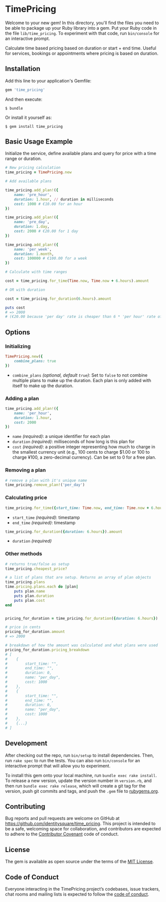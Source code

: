 # TimePricing

Welcome to your new gem! In this directory, you'll find the files you need to be able to package up your Ruby library into a gem. Put your Ruby code in the file `lib/time_pricing`. To experiment with that code, run `bin/console` for an interactive prompt.


Calculate time based pricing based on duration or start + end time. Useful for services, bookings or appointments where pricing is based on duration. 

## Installation

Add this line to your application's Gemfile:

```ruby
gem 'time_pricing'
```

And then execute:

    $ bundle

Or install it yourself as:

    $ gem install time_pricing

## Basic Usage Example

Initialize the service, define available plans and query for price with a time range or duration.

``` ruby
# New pricing calculation
time_pricing = TimePricing.new

# Add available plans

time_pricing.add_plan!({
    name: 'pre_hour',
    duration: 1.hour, // duration in milliseconds
    cost: 1000 # €10.00 for an hour
})

time_pricing.add_plan!({
    name: 'pre_day',
    duration: 1.day,
    cost: 2000 # €20.00 for 1 day
})

time_pricing.add_plan!({
    name: 'per_week',
    duration: 1.month,
    cost: 100000 # €100.00 for a week
})

# Calculate with time ranges

cost = time_pricing.for_time(Time.now, Time.now + 6.hours).amount

# OR with duration

cost = time_pricing.for_duration(6.hours).amount

puts cost
# => 2000 
# (€20.00 because 'per day' rate is cheaper than 6 * 'per hour' rate of €60.00 in total)
```

## Options

### Initializing 

``` ruby
TimePricing.new({
    combine_plans: true
})
```
* `combine_plans` *(optional, default `true`)*: Set to `false` to not combine multiple plans to make up the duration. Each plan is only added with itself to make up the duration. 

### Adding a plan

``` ruby
time_pricing.add_plan!({
    name: 'per_hour',
    duration: 1.hour,
    cost: 2000
})
```

* `name` *(required)*: a unique identifier for each plan
* `duration` *(required)*: milliseconds of how long is this plan for
* `cost` *(required)*: a positive integer representing how much to charge in the smallest currency unit (e.g., 100 cents to charge $1.00 or 100 to charge ¥100, a zero-decimal currency). Can be set to 0 for a free plan.

### Removing a plan

``` ruby
# remove a plan with it's unique name
time_pricing.remove_plan!('per_day')
```

### Calculating price

``` ruby
time_pricing.for_time({start_time: Time.now, end_time: Time.now + 6.hours}).amount
```

* `start_time` *(required)*: timestamp
* `end_time` *(required)*: timestamp


``` ruby
time_pricing.for_duration({duration: 6.hours}).amount
```

* `duration` *(required)*

### Other methods

``` ruby
# returns true/false as setup
time_pricing.cheapest_price?

# a list of plans that are setup. Returns an array of plan objects
time_pricing.plans
time.pricing.plans.each do |plan|
    puts plan.name
    puts plan.duration
    puts plan.cost
end


pricing_for_duration = time_pricing.for_duration({duration: 6.hours})

# price in cents
pricing_for_duration.amount 
# => 2000

# breakdown of how the amount was calculated and what plans were used
pricing_for_duration.pricing_breakdown
# [
#    {
#        start_time: "",
#        end_time: "",
#        duration: 0,
#        name: "per_day",
#        cost: 1000
#    },
#    {
#        start_time: "",
#        end_time: "",
#        duration: 0,
#        name: "per_day",
#        cost: 1000
#    },
#    {...}
# ]

```


## Development

After checking out the repo, run `bin/setup` to install dependencies. Then, run `rake spec` to run the tests. You can also run `bin/console` for an interactive prompt that will allow you to experiment.

To install this gem onto your local machine, run `bundle exec rake install`. To release a new version, update the version number in `version.rb`, and then run `bundle exec rake release`, which will create a git tag for the version, push git commits and tags, and push the `.gem` file to [rubygems.org](https://rubygems.org).

## Contributing

Bug reports and pull requests are welcome on GitHub at https://github.com/identitysquare/time_pricing. This project is intended to be a safe, welcoming space for collaboration, and contributors are expected to adhere to the [Contributor Covenant](http://contributor-covenant.org) code of conduct.

## License

The gem is available as open source under the terms of the [MIT License](https://opensource.org/licenses/MIT).

## Code of Conduct

Everyone interacting in the TimePricing project’s codebases, issue trackers, chat rooms and mailing lists is expected to follow the [code of conduct](https://github.com/[USERNAME]/time_pricing/blob/master/CODE_OF_CONDUCT.md).


